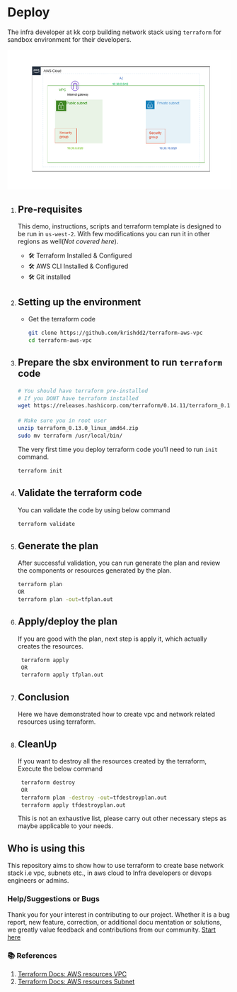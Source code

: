 # Deploy 

The infra developer at kk corp building network stack using `terraform` for sandbox environment for their developers.

 ![KK Automation: VPC network stack](images/vpc.PNG)


1. ## Pre-requisites
  
   This demo, instructions, scripts and terraform template is designed to be run in `us-west-2`. With few modifications you can run it in other regions as well(_Not covered here_).

   - 🛠 Terraform Installed & Configured
   - 🛠 AWS CLI Installed & Configured 
   - 🛠 Git installed
   

1. ## Setting up the environment

   - Get the terraform code

     ```bash
     git clone https://github.com/krishdd2/terraform-aws-vpc
     cd terraform-aws-vpc
     ```

1. ##  Prepare the sbx environment to run `terraform` code

   
   ```bash
   # You should have terraform pre-installed
   # If you DONT have terraform installed
   wget https://releases.hashicorp.com/terraform/0.14.11/terraform_0.14.11_linux_amd64.zip

   # Make sure you in root user
   unzip terraform_0.13.0_linux_amd64.zip
   sudo mv terraform /usr/local/bin/
   ```

   The very first time you deploy terraform code  you’ll need to run `init` command.                          

   ```bash
   terraform init
   ```
 
1. ## Validate the terraform code
  
   You can validate the code by using below command

   ```bash 
   terraform validate
   ```
1. ## Generate the plan
   After successful validation, you can run generate the plan and review the components or resources generated by the plan.

   ```bash 
   terraform plan 
   OR
   terraform plan -out=tfplan.out
   ```
1. ## Apply/deploy the plan

   If you are good with the plan, next step is apply it, which actually creates the resources. 
    
   ```bash
    terraform apply 
    OR
    terraform apply tfplan.out
   ```
       
1. ##  Conclusion

   Here we have demonstrated how to create vpc and network related resources using terraform.

1. ## CleanUp

   If you want to destroy all the resources created by the terraform, Execute the below command

  
   ```bash
    terraform destroy
    OR 
    terraform plan -destroy -out=tfdestroyplan.out
	terraform apply tfdestroyplan.out
   ```

   This is not an exhaustive list, please carry out other necessary steps as maybe applicable to your needs.

##  Who is using this

This repository aims to show how to use terraform to create base network stack i.e vpc, subnets etc., in aws cloud to Infra developers or devops engineers or admins.

###  Help/Suggestions or Bugs

Thank you for your interest in contributing to our project. Whether it is a bug report, new feature, correction, or additional docu                          mentation or solutions, we greatly value feedback and contributions from our community. [Start here](/issues)



### 📚 References

1. [Terraform Docs: AWS resources VPC][1]
1. [Terraform Docs: AWS resources Subnet][2]



[1]: https://registry.terraform.io/providers/hashicorp/aws/latest/docs/resources/vpc
[2]: https://registry.terraform.io/providers/hashicorp/aws/latest/docs/resources/subnet